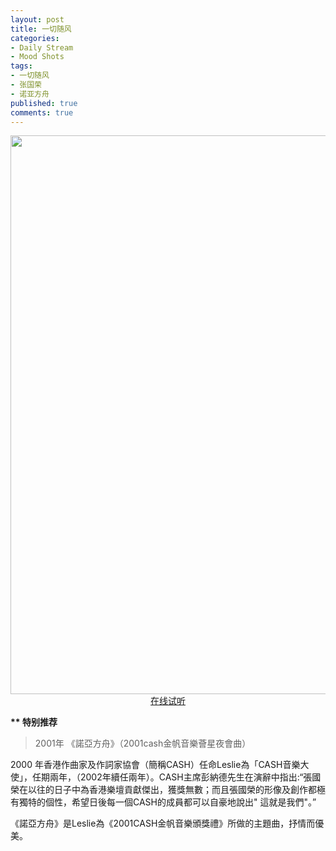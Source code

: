 ```yaml
---
layout: post
title: 一切随风
categories:
- Daily Stream
- Mood Shots
tags:
- 一切随风
- 张国荣
- 诺亚方舟
published: true
comments: true
---
```

<p><p style="text-align: center;"><a href="http://music.douban.com/subject/1412790/"><img class="aligncenter size-full wp-image-431" title="张国荣-一切随风" src="http://blog.wangyaodi.com/wp-content/uploads/2010/04/zgr.jpg" alt="" width="600" height="894" /></a>
<a href="http://www.xiami.com/song/play?ids=/song/playlist%3Fid%3D71816%2C388683%2C71806%2C71799%2C94909%2C71675%2C388688%2C71798%2C388689%2C71800%2C71659%2C53386%2C34710%2C134187%2C64764%2C170691%2C170708%2C34239%2C15166%2C377416%2C146273%2C76767%2C377409%2C377413%2C377410%2C387334%2C387333%2C71340%2C71308%2C377393%2C71104%2C2049993%2C2049989%2C71131%2C71142%2C71141%2C71132%2C4072%2C4077%2C377405%2C34237%2C377399%2C377400%2C377402%2C377404%26object_name%3Ddefault%26object_id%3D0">在线试听
</a></p></p>

<p><strong>** 特别推荐</strong>
<blockquote>
2001年 《諾亞方舟》（2001cash金帆音樂薈星夜會曲）</blockquote></p>

<p>2000 年香港作曲家及作詞家協會（簡稱CASH）任命Leslie為「CASH音樂大使」，任期兩年，（2002年續任兩年）。CASH主席彭納德先生在演辭中指出:“張國榮在以往的日子中為香港樂壇貢獻傑出，獲獎無數；而且張國榮的形像及創作都極有獨特的個性，希望日後每一個CASH的成員都可以自豪地說出" 這就是我們"。”</p>

<p>《諾亞方舟》是Leslie為《2001CASH金帆音樂頒獎禮》所做的主題曲，抒情而優美。
</p>
